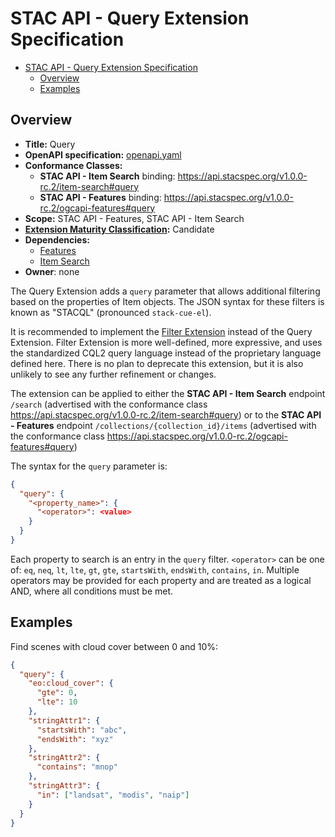 # STAC API - Query Extension Specification

- [STAC API - Query Extension Specification](#stac-api---query-extension-specification)
  - [Overview](#overview)
  - [Examples](#examples)

## Overview

- **Title:** Query
- **OpenAPI specification:** [openapi.yaml](openapi.yaml)
- **Conformance Classes:**
  - **STAC API - Item Search** binding: <https://api.stacspec.org/v1.0.0-rc.2/item-search#query>
  - **STAC API - Features** binding: <https://api.stacspec.org/v1.0.0-rc.2/ogcapi-features#query>
- **Scope:** STAC API - Features, STAC API - Item Search
- **[Extension Maturity Classification](https://github.com/radiantearth/stac-api-spec/tree/main/README.md#maturity-classification):** Candidate
- **Dependencies:**
  - [Features](https://github.com/radiantearth/stac-api-spec/tree/v1.0.0-rc.2/ogcapi-features)
  - [Item Search](https://github.com/radiantearth/stac-api-spec/tree/v1.0.0-rc.2/item-search)
- **Owner**: none

The Query Extension adds a `query` parameter that allows additional filtering based on the properties of Item objects. The JSON syntax for
these filters is known as "STACQL" (pronounced `stack-cue-el`).

It is recommended to implement the [Filter Extension](https://github.com/stac-api-extensions/filter)
instead of the Query Extension. Filter Extension is more well-defined, more expressive, and
uses the standardized CQL2 query language instead of the proprietary language defined here.
There is no plan to deprecate this extension, but it is also unlikely to see any further
refinement or changes.

The extension can be applied to either the **STAC API - Item Search** endpoint `/search`
(advertised with the conformance class <https://api.stacspec.org/v1.0.0-rc.2/item-search#query>) or to the 
**STAC API - Features** endpoint `/collections/{collection_id}/items` (advertised with the conformance class <https://api.stacspec.org/v1.0.0-rc.2/ogcapi-features#query>)

The syntax for the `query` parameter is:

```json
{
  "query": {
    "<property_name>": {
      "<operator>": <value>
    }
  }
}
```

Each property to search is an entry in the `query` filter. `<operator>` can be one of: `eq`, `neq`, `lt`, `lte`, `gt`, `gte`, `startsWith`, `endsWith`, `contains`, `in`. 
Multiple operators may be provided for each property and are treated as a logical AND, where all conditions must be met.

## Examples

Find scenes with cloud cover between 0 and 10%:

```json
{
  "query": {
    "eo:cloud_cover": {
      "gte": 0,
      "lte": 10
    },
    "stringAttr1": {
      "startsWith": "abc",
      "endsWith": "xyz"
    },
    "stringAttr2": {
      "contains": "mnop"
    },
    "stringAttr3": {
      "in": ["landsat", "modis", "naip"]
    }
  }
}
```
